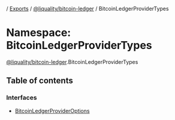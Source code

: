 [](../README.md) / [Exports](../modules.md) / [@liquality/bitcoin-ledger](liquality_bitcoin_ledger.md) / BitcoinLedgerProviderTypes

# Namespace: BitcoinLedgerProviderTypes

[@liquality/bitcoin-ledger](liquality_bitcoin_ledger.md).BitcoinLedgerProviderTypes

## Table of contents

### Interfaces

- [BitcoinLedgerProviderOptions](../interfaces/liquality_bitcoin_ledger.BitcoinLedgerProviderTypes.BitcoinLedgerProviderOptions.md)
